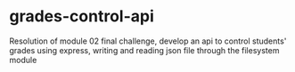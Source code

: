 # grades-control-api

Resolution of module 02 final challenge, develop an api to control students' grades using express, writing and reading json file through the filesystem module
